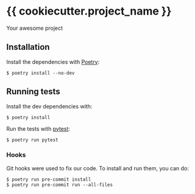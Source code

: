 # {{ cookiecutter.project_name }}

Your awesome project

## Installation

Install the dependencies with [Poetry](https://python-poetry.org/):
```commandline
$ poetry install --no-dev
```

## Running tests

Install the dev dependencies with:
```commandline
$ poetry install
```

Run the tests with [pytest]():
```commandline
$ poetry run pytest
```

### Hooks

Git hooks were used to fix our code.
To install and run them, you can do:
```commandline
$ poetry run pre-commit install
$ poetry run pre-commit run --all-files
```